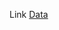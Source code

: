 Link [Data](https://hkustgz-my.sharepoint.com/:f:/g/personal/xchen595_connect_hkust-gz_edu_cn/EsrlGW4IMa9AhCxvEgIdME4Bx-1Byy5mA9Gmqbo2y8ueGw?e=V23E8f)
